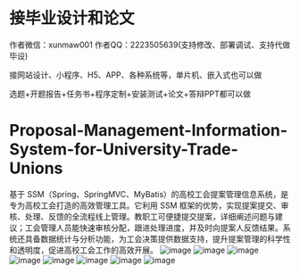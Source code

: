 # 接毕业设计和论文
作者微信：xunmaw001  作者QQ：2223505639(支持修改、部署调试、支持代做毕设)

接网站设计、小程序、H5、APP、各种系统等，单片机、嵌入式也可以做

选题+开题报告+任务书+程序定制+安装测试+论文+答辩PPT都可以做
# Proposal-Management-Information-System-for-University-Trade-Unions
基于 SSM（Spring、SpringMVC、MyBatis）的高校工会提案管理信息系统，是专为高校工会打造的高效管理工具。它利用 SSM 框架的优势，实现提案提交、审核、处理、反馈的全流程线上管理。教职工可便捷提交提案，详细阐述问题与建议；工会管理人员能快速审核分配，跟进处理进度，并及时向提案人反馈结果。系统还具备数据统计与分析功能，为工会决策提供数据支持，提升提案管理的科学性和透明度，促进高校工会工作的高效开展。 
![image](https://github.com/user-attachments/assets/f8ba8b5f-2dc4-447d-8c6b-0c3936544f86)
![image](https://github.com/user-attachments/assets/ebc1a2d1-0bf7-48e7-a66f-e5a8cbf1b9c3)
![image](https://github.com/user-attachments/assets/999a084f-65dd-4704-82c9-61e48a257928)
![image](https://github.com/user-attachments/assets/6ffa3d67-4a34-4542-99e4-23321912eac5)
![image](https://github.com/user-attachments/assets/ee156b8e-eba6-4fba-8e2b-f888509be4f9)
![image](https://github.com/user-attachments/assets/13f0c0b3-87f6-447b-99a6-09a6fa5b152d)
![image](https://github.com/user-attachments/assets/6f2ef1a2-4d8e-4109-98f4-12200c370dac)
![image](https://github.com/user-attachments/assets/ecf56df6-eba1-4bad-aa99-b5974d6419bc)
